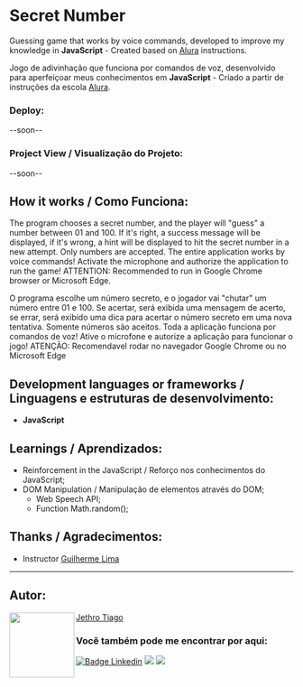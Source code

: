 # Secret Number

Guessing game that works by voice commands, developed to improve my knowledge in <strong>JavaScript</strong> - Created based on [Alura](https://www.alura.com.br/) instructions.

Jogo de adivinhação que funciona por comandos de voz, desenvolvido para aperfeiçoar meus conhecimentos em <strong>JavaScript</strong> - Criado a partir de instruções da escola [Alura](https://www.alura.com.br/).

### Deploy:

--soon--

### Project View / Visualização do Projeto:

--soon--

## How it works / Como Funciona:

The program chooses a secret number, and the player will "guess" a number between 01 and 100. If it's right, a success message will be displayed, if it's wrong, a hint will be displayed to hit the secret number in a new attempt. Only numbers are accepted.
The entire application works by voice commands! Activate the microphone and authorize the application to run the game!
ATTENTION: Recommended to run in Google Chrome browser or Microsoft Edge.

O programa escolhe um número secreto, e o jogador vai "chutar" um número entre 01 e 100. Se acertar, será exibida uma mensagem de acerto, se errar, será exibido uma dica para acertar o número secreto em uma nova tentativa. Somente números são aceitos.
Toda a aplicação funciona por comandos de voz! Ative o microfone e autorize a aplicação para funcionar o jogo! 
ATENÇÃO: Recomendavel rodar no navegador Google Chrome ou no Microsoft Edge

## Development languages or frameworks / Linguagens e estruturas de desenvolvimento:

* <strong>JavaScript</strong>

## Learnings / Aprendizados:

* Reinforcement in the JavaScript / Reforço nos conhecimentos do JavaScript;
* DOM Manipulation / Manipulação de elementos através do DOM;
    * Web Speech API;
    * Function Math.random();

## Thanks / Agradecimentos:

* Instructor [Guilherme Lima](https://www.linkedin.com/in/guilherme-lima-458925178/)

---

<h2 id="autor" align="left">Autor:</h2>
  <img align="left" src="https://avatars.githubusercontent.com/u/103612874?v=4" width=115>
<a href="https://github.com/JethroTiago">Jethro Tiago</a>
<h3 align="left">Você também pode me encontrar por aqui:</h3>
<p align="left">
  <a href="https://www.linkedin.com/in/jethrotiago/"><img src="https://img.shields.io/badge/LinkedIn-0077B5?style=for-the-badge&logo=linkedin&logoColor=white" alt="Badge Linkedin" /></a>
  <a href="https://www.youtube.com/c/BEIRADAAVENTURA" target="_blank"><img src="https://img.shields.io/badge/YouTube-FF0000?style=for-the-badge&logo=youtube&logoColor=white" target="_blank"></a>
  <a href="https://instagram.com/jethrotiago" target="_blank"><img src="https://img.shields.io/badge/-Instagram-%23E4405F?style=for-the-badge&logo=instagram&logoColor=white" target="_blank"></a>
  <br>
